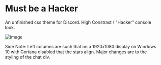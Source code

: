 # Must be a Hacker
An unfinished css theme for Discord. High Constrast / "Hacker" console look.

![image](https://user-images.githubusercontent.com/5513760/29015114-82854d5e-7b01-11e7-9532-b8c30fc56ae2.png)

Side Note: Left columns are such that on a 1920x1080 display on Windows 10 with Cortana disabled that the stars align. Major changes are to the styling of the chat div. 
